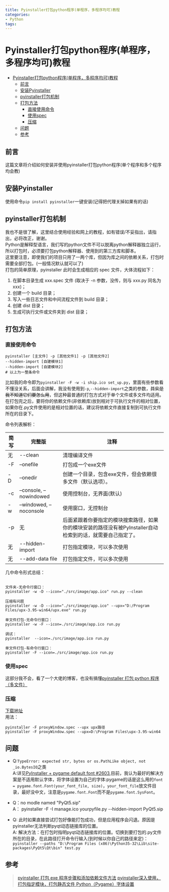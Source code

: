 ```yaml
---
title: Pyinstaller打包python程序(单程序，多程序均可)教程
categories:
- Python
tags:
---
```



# Pyinstaller打包python程序(单程序，多程序均可)教程
- [Pyinstaller打包python程序(单程序，多程序均可)教程](#pyinstaller打包python程序单程序多程序均可教程)
  - [前言](#前言)
  - [安装Pyinstaller](#安装pyinstaller)
  - [pyinstaller打包机制](#pyinstaller打包机制)
  - [打包方法](#打包方法)
    - [直接使用命令](#直接使用命令)
    - [使用spec](#使用spec)
    - [压缩](#压缩)
  - [问题](#问题)
  - [参考](#参考)
## 前言
这篇文章将介绍如何安装并使用pyinstaller打包python程序(单个程序和多个程序均会教)

## 安装Pyinstaller
使用命令`pip install pyinstaller`一键安装(记得把代理关掉如果有的话)

## pyinstaller打包机制
我也不是很了解，这里结合使用经验和网上的教程，如有错误/不妥指出，请指出，必将改正，谢谢。  
Python是解释型语言，我们写的python文件不可以脱离python解释器独立运行，所以打包时，必须要打包python解释器、使用到的第三方库和脚本。  
这里要注意，即使我们的项目只用了一两个库，但因为库之间的依赖关系，打包时需要全部打包。(一般情况默认就可以了)  
打包的简单原理，pyinstaller 此时会生成相应的 spec 文件，大体流程如下：
1. 在脚本目录生成 xxx.spec 文件 (取决于 -n 参数，没传，则与 xxx.py 同名为 xxx)；
2. 创建一个 build 目录；
3. 写入一些日志文件和中间流程文件到 build 目录；
4. 创建 dist 目录；
5. 生成可执行文件或文件夹到 dist 目录；

## 打包方法
### 直接使用命令
```shell
pyinstaller [主文件] -p [其他文件1] -p [其他文件2] 
--hidden-import [自建模块1] 
--hidden-import [自建模块2]
# 以上为一整条命令
```
比如我的命令即为`pyinstaller -F -w -i ship.ico set_up.py`，里面有些参数看不懂没关系，后面会讲解，我没有使用到`-p`,`--hidden-import`之类的参数，~~其实是我不知道它们要怎么用~~，但这种最普通的打包方式对于单个文件或多文件均适用。
在打包完之后，要将你的依赖文件(非依赖库)放到相对于可执行文件的相对位置，如果你在.py文件使用的是相对位置的话，建议将依赖文件直接复制到可执行文件所在的目录下。  

命令列表解析：

| 简写 | 完整版 | 注释 |  
| --- | --- | --- |  
| 无 | --clean |清理编译文件|
| -F | –onefile | 打包成一个exe文件|
| -D | –onedir |创建一个目录，包含exe文件，但会依赖很多文件（默认选项）。
| -c | –console, –nowindowed | 使用控制台，无界面(默认)
| -w | –windowed, –noconsole | 使用窗口，无控制台
| -p | 无 | 后面紧跟着你要指定的模块搜索路径，如果你的模块安装的路径没有被PyInstaller自动检索到的话，就需要自己指定了。
| 无 | --hidden-import | 打包指定模块，可以多次使用 |
| 无 | --add-data file | 打包指定文件，可以多次使用 |


几中命令形式总结：
```

文件夹-无命令行窗口：
pyinstaller -w -D --icon="./src/image/app.ico" run.py --clean

压缩有问题
pyinstaller -w -D --icon="./src/image/app.ico" --upx="D:/Program Files/upx-3.95-win64/upx.exe" run.py

单文件打包-无命令行窗口：
pyinstaller -w -F --icon=./src/image/app.ico run.py

调试：
pyinstaller  --icon=./src/image/app.ico run.py

单文件打包-有命令行窗口：
pyinstaller -F --icon=./src/image/app.ico run.py
```

### 使用spec
这部分我不会，看了一个大佬的博客，也没有搞懂[pyinstaller 打包 python 程序（多文件）](https://www.cnblogs.com/ronyjay/p/12713078.html)

### 压缩
[下载地址](https://upx.github.io)  
用法：
```shell
pyinstaller -F proxyWindow.spec --upx upx路径
pyinstaller -F proxyWindow.spec --upx=D:\Program Files\upx-3.95-win64
```

## 问题
- Q:`TypeError: expected str, bytes or os.PathLike object, not _io.BytesIO`之类  
A:详见[PyInstaller + pygame default font #2603](https://github.com/pygame/pygame/issues/2603),目前，我认为最好的解决方案是不适用默认字体，将字体设置为自己的字体:pygame的话是这么用的`font = pygame.font.Font(your_font_file, size)`，`your_font_file`放文件目录，最好没中文，注意是`pygame.font.Font`而不是`pygame.font.SysFont`。  
- Q：no modle named "PyQt5.sip"  
A： pyinstaller -F -I manage.ico yourpyfile.py --hidden-import PyQt5.sip

- Q: 此时如果直接尝试打包好像能打包成功，但是应用程序会闪退。原因是pyinstaller无法判断pyqt动态链接库的位置。  
A: 解决方法：在打包时指明pyqt动态链接库的位置。切换到要打包的.py文件所在的目录，在此路径打开命令行输入(到时候以你自己的路径来定)：
`pyinstaller --paths "D:\Program Files (x86)\Python35-32\Lib\site-packages\PyQt5\Qt\bin" test.py`

## 参考
> [pyinstaller 打包 exe 程序步骤和添加依赖文件方法](https://blog.csdn.net/weixin_42409884/article/details/109293327)
> [pyinstaller深入使用，打包指定模块，打包静态文件 ](https://www.cnblogs.com/jackadam/p/10342627.html)
> [Python（Pygame）字体设置](https://blog.csdn.net/zengxiantao1994/article/details/58590594)